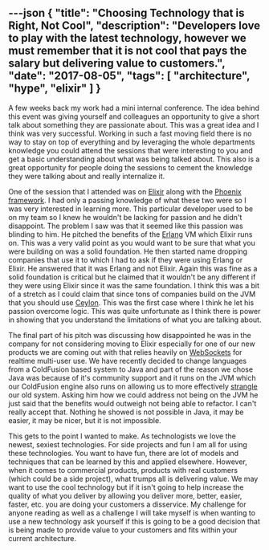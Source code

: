 ---json
{
  "title": "Choosing Technology that is Right, Not Cool",
  "description": "Developers love to play with the latest technology, however we must remember that it is not cool that pays the salary but delivering value to customers.",
  "date": "2017-08-05",
  "tags": [
    "architecture",
    "hype",
    "elixir"
  ]
}
---

A few weeks back my work had a mini internal conference. The idea behind this event was giving yourself and colleagues an opportunity to give a short talk about something they are passionate about. This was a great idea and I think was very successful. Working in such a fast moving field there is no way to stay on top of everything and by leveraging the whole departments knowledge you could attend the sessions that were interesting to you and get a basic understanding about what was being talked about. This also is a great opportunity for people doing the sessions to cement the knowledge they were talking about and really internalize it. 

One of the session that I attended was on [Elixir](https://elixir-lang.org/) along with the [Phoenix framework](http://phoenixframework.org/). I had only a passing knowledge of what these two were so I was very interested in learning more. This particular developer used to be on my team so I knew he wouldn't be lacking for passion and he didn't disappoint. The problem I saw was that it seemed like this passion was blinding to him. He pitched the benefits of the [Erlang](http://www.erlang.org/) VM which Elixir runs on. This was a very valid point as you would want to be sure that what you were building on was a solid foundation. He then started name dropping companies that use it to which I had to ask if they were using Erlang or Elixir. He answered that it was Erlang and not Elixir. Again this was fine as a solid foundation is critical but he claimed that it wouldn't be any different if they were using Elixir since it was the same foundation. I think this was a bit of a stretch as I could claim that since tons of companies build on the JVM that you should use [Ceylon](https://ceylon-lang.org/). This was the first case where I think he let his passion overcome logic. This was quite unfortunate as I think there is power in showing that you understand the limitations of what you are talking about. 

The final part of his pitch was discussing how disappointed he was in the company for not considering moving to Elixir especially for one of our new products we are coming out with that relies heavily on [WebSockets](https://en.wikipedia.org/wiki/WebSocket) for realtime multi-user use. We have recently decided to change languages from a ColdFusion based system to Java and part of the reason we chose Java was because of it's community support and it runs on the JVM which our ColdFusion engine also runs on allowing us to more effectively [strangle](https://www.martinfowler.com/bliki/StranglerApplication.html) our old system. Asking him how we could address not being on the JVM he just said that the benefits would outweigh not being able to refactor. I can't really accept that. Nothing he showed is not possible in Java, it may be easier, it may be nicer, but it is not impossible. 

This gets to the point I wanted to make. As technologists we love the newest, sexiest technologies. For side projects and fun I am all for using these technologies. You want to have fun, there are lot of models and techniques that can be learned by this and applied elsewhere. However, when it comes to commercial products, products with real customers (which could be a side project), what trumps all is delivering value. We may want to use the cool technology but if it isn't going to help increase the quality of what you deliver by allowing you deliver more, better, easier, faster, etc. you are doing your customers a disservice. My challenge for anyone reading as well as a challenge I will take myself is when wanting to use a new technology ask yourself if this is going to be a good decision that is being made to provide value to your customers and fits within your current architecture.
